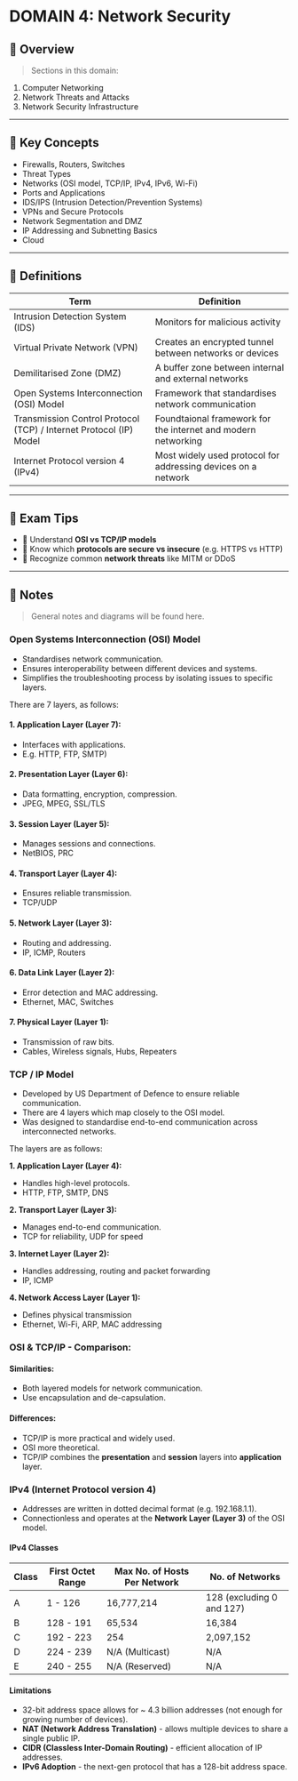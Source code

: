 # DOMAIN 4: Network Security

## 📖 Overview
> Sections in this domain:

1. Computer Networking
2. Network Threats and Attacks
3. Network Security Infrastructure

---

## 🔑 Key Concepts

- Firewalls, Routers, Switches
- Threat Types
- Networks (OSI model, TCP/IP, IPv4, IPv6, Wi-Fi)
- Ports and Applications
- IDS/IPS (Intrusion Detection/Prevention Systems)
- VPNs and Secure Protocols
- Network Segmentation and DMZ
- IP Addressing and Subnetting Basics
- Cloud

---

## 📌 Definitions

| Term | Definition |
|------|------------|
| Intrusion Detection System (IDS) | Monitors for malicious activity |
| Virtual Private Network (VPN) | Creates an encrypted tunnel between networks or devices |
| Demilitarised Zone (DMZ) | A buffer zone between internal and external networks |
| Open Systems Interconnection (OSI) Model | Framework that standardises network communication |
| Transmission Control Protocol (TCP) / Internet Protocol (IP) Model | Foundtaional framework for the internet and modern networking |
| Internet Protocol version 4 (IPv4) | Most widely used protocol for addressing devices on a network |

---

## 🧠 Exam Tips

- 🔸 Understand **OSI vs TCP/IP models**
- 🔸 Know which **protocols are secure vs insecure** (e.g. HTTPS vs HTTP)
- 🔸 Recognize common **network threats** like MITM or DDoS

---

## 📝 Notes
> General notes and diagrams will be found here.

### Open Systems Interconnection (OSI) Model

- Standardises network communication.
- Ensures interoperability between different devices and systems.
- Simplifies the troubleshooting process by isolating issues to specific layers.

There are 7 layers, as follows:

#### **1. Application Layer (Layer 7):**
- Interfaces with applications.
- E.g. HTTP, FTP, SMTP)

#### **2. Presentation Layer (Layer 6):**
- Data formatting, encryption, compression.
- JPEG, MPEG, SSL/TLS

#### **3. Session Layer (Layer 5):**
- Manages sessions and connections.
- NetBIOS, PRC

#### **4. Transport Layer (Layer 4):**
- Ensures reliable transmission.
- TCP/UDP

#### **5. Network Layer (Layer 3):**
- Routing and addressing.
- IP, ICMP, Routers

#### **6. Data Link Layer (Layer 2):**
- Error detection and MAC addressing.
- Ethernet, MAC, Switches

#### **7. Physical Layer (Layer 1):**
- Transmission of raw bits.
- Cables, Wireless signals, Hubs, Repeaters

### TCP / IP Model

- Developed by US Department of Defence to ensure reliable communication.
- There are 4 layers which map closely to the OSI model.
- Was designed to standardise end-to-end communication across interconnected networks.

The layers are as follows:

**1. Application Layer (Layer 4):**
- Handles high-level protocols.
- HTTP, FTP, SMTP, DNS

**2. Transport Layer (Layer 3):**
- Manages end-to-end communication.
- TCP for reliability, UDP for speed

**3. Internet Layer (Layer 2):**
- Handles addressing, routing and packet forwarding
- IP, ICMP

**4. Network Access Layer (Layer 1):**
- Defines physical transmission
- Ethernet, Wi-Fi, ARP, MAC addressing

### OSI & TCP/IP - Comparison:

#### Similarities:

- Both layered models for network communication.
- Use encapsulation and de-capsulation.

#### Differences:

- TCP/IP is more practical and widely used.
- OSI more theoretical.
- TCP/IP combines the __presentation__ and __session__ layers into __application__ layer.

### IPv4 (Internet Protocol version 4)

- Addresses are written in dotted decimal format (e.g. 192.168.1.1).
- Connectionless and operates at the **Network Layer (Layer 3)** of the OSI model.

#### IPv4 Classes

| Class | First Octet Range | Max No. of Hosts Per Network | No. of Networks |
| ----- | ----------------- | ---------------------------- | --------------- |
| A | 1 - 126 | 16,777,214 | 128 (excluding 0 and 127) |
| B | 128 - 191 | 65,534 | 16,384 |
| C | 192 - 223 | 254 | 2,097,152 |
| D | 224 - 239 | N/A (Multicast) | N/A |
| E | 240 - 255 | N/A (Reserved) | N/A |

#### Limitations

- 32-bit address space allows for ~ 4.3 billion addresses (not enough for growing number of devices).
- **NAT (Network Address Translation)** - allows multiple devices to share a single public IP.
- **CIDR (Classless Inter-Domain Routing)** - efficient allocation of IP addresses.
- **IPv6 Adoption** - the next-gen protocol that has a 128-bit address space.
